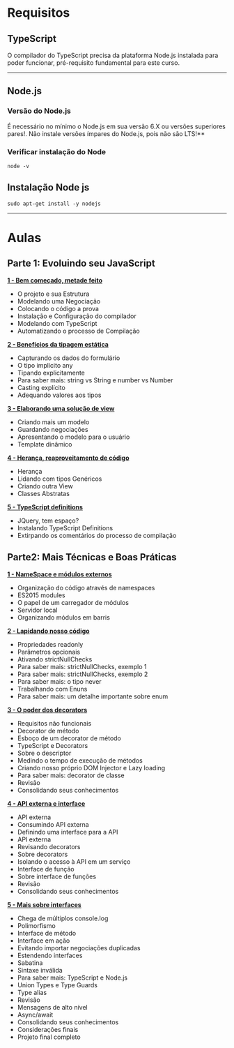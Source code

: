# Requisitos

## TypeScript

O compilador do TypeScript precisa da plataforma Node.js instalada para poder funcionar, pré-requisito fundamental para este curso. 

---
## Node.js

### Versão do Node.js

É necessário no mínimo o Node.js em sua versão 6.X ou versões superiores pares!. Não instale versões ímpares do Node.js, pois não são LTS!**

### Verificar instalação do Node

    node -v

## Instalação Node js

    sudo apt-get install -y nodejs

---

# Aulas

## Parte 1: Evoluindo seu JavaScript

**[1 - Bem começado, metade feito](./anotacoes/parte1_aula1.md)**
- O projeto e sua Estrutura
- Modelando uma Negociação
- Colocando o código a prova
- Instalação e Configuração do compilador
- Modelando com TypeScript
- Automatizando o processo de Compilação


**[2 - Benefícios da tipagem estática](./anotacoes/parte1_aula2.md)**
- Capturando os dados do formulário
- O tipo implícito any
- Tipando explicitamente
- Para saber mais: string vs String e number vs Number
- Casting explícito
- Adequando valores aos tipos
  
**[3 - Elaborando uma solução de view](./anotacoes/parte1_aula3.md)**
- Criando mais um modelo
- Guardando negociações
- Apresentando o modelo para o usuário
- Template dinâmico

**[4 -  Herança, reaproveitamento de código ](./anotacoes/parte1_aula4.md)**
- Herança
- Lidando com tipos Genéricos
- Criando outra View
- Classes Abstratas

**[5 -  TypeScript definitions ](./anotacoes/parte1_aula5.md)**
- JQuery, tem espaço?
- Instalando TypeScript Definitions
- Extirpando os comentários do processo de compilação

## Parte2: Mais Técnicas e Boas Práticas

**[1 -  NameSpace e módulos externos ](./anotacoes/parte2_aula1.md)**

- Organização do código através de namespaces
- ES2015 modules
- O papel de um carregador de módulos
- Servidor local
- Organizando módulos em barris

**[2 - Lapidando nosso código](./anotacoes/parte2_aula2.md)**

- Propriedades readonly
- Parâmetros opcionais
- Ativando strictNullChecks
- Para saber mais: strictNullChecks, exemplo 1
- Para saber mais: strictNullChecks, exemplo 2
- Para saber mais: o tipo never
- Trabalhando com Enuns
- Para saber mais: um detalhe importante sobre enum

**[3 - O poder dos decorators](./anotacoes/parte2_aula3.md)**

- Requisitos não funcionais
- Decorator de método
- Esboço de um decorator de método
- TypeScript e Decorators
- Sobre o descriptor
- Medindo o tempo de execução de métodos
- Criando nosso próprio DOM Injector e Lazy loading
- Para saber mais: decorator de classe
- Revisão
- Consolidando seus conhecimentos

**[4 - API externa e interface](./anotacoes/parte2_aula4.md)**

- API externa
- Consumindo API externa
- Definindo uma interface para a API
- API externa
- Revisando decorators
- Sobre decorators
- Isolando o acesso à API em um serviço
- Interface de função
- Sobre interface de funções
- Revisão
- Consolidando seus conhecimentos

**[5 - Mais sobre interfaces](./anotacoes/parte2_aula5.md)**

- Chega de múltiplos console.log
- Polimorfismo
- Interface de método
- Interface em ação
- Evitando importar negociações duplicadas
- Estendendo interfaces
- Sabatina
- Sintaxe inválida
- Para saber mais: TypeScript e Node.js
- Union Types e Type Guards
- Type alias
- Revisão
- Mensagens de alto nível
- Async/await
- Consolidando seus conhecimentos
- Considerações finais
- Projeto final completo

